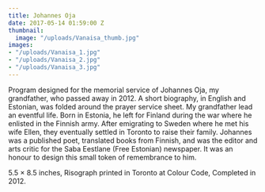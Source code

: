 ```yaml
---
title: Johannes Oja
date: 2017-05-14 01:59:00 Z
thumbnail:
  image: "/uploads/Vanaisa_thumb.jpg"
images:
- "/uploads/Vanaisa_1.jpg"
- "/uploads/Vanaisa_2.jpg"
- "/uploads/Vanaisa_3.jpg"
---
```


Program designed for the memorial service of Johannes Oja, my grandfather, who passed away in 2012. A short biography, in English and Estonian, was folded around the prayer service sheet. My grandfather lead an eventful life. Born in Estonia, he left for Finland during the war where he enlisted in the Finnish army. After emigrating to Sweden where he met his wife Ellen, they eventually settled in Toronto to raise their family. Johannes was a published poet, translated books from Finnish, and was the editor and arts critic for the Saba Eestlane (Free Estonian) newspaper. It was an honour to design this small token of remembrance to him.

5.5 × 8.5 inches, Risograph printed in Toronto at Colour Code, Completed in 2012.
